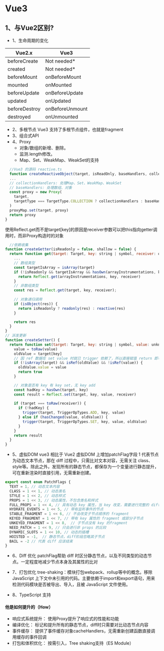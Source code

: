 # Vue3

## 1、与Vue2区别?
- 1、生命周期的变化

|  Vue2.x   | Vue3  |  
|  ----  | ----  | 
| beforeCreate  | Not needed*  |
| created  | Not needed*  |
| beforeMount  | onBeforeMount  |
| mounted  | onMounted  |
| beforeUpdate  | onBeforeUpdate  |
| updated  | onUpdated  |
| beforeDestroy  | 	onBeforeUnmount  |
| destroyed  | 	onUnmounted  |

	
- 2、多根节点
Vue3 支持了多根节点组件，也就是fragment
- 3、组合式API
- 4、Proxy
  - 对象/数组的新增、删除。
  - 监测.length修改。
  - Map、Set、WeakMap、WeakSet的支持

```js
  //Vue3 的源码 reactive.ts 
  function createReactiveObject(target, isReadOnly, baseHandlers, collectionHandlers, proxyMap) {
  ...
  // collectionHandlers: 处理Map、Set、WeakMap、WeakSet
  // baseHandlers: 处理数组、对象
  const proxy = new Proxy(
    target,
    targetType === TargetType.COLLECTION ? collectionHandlers : baseHandlers
  )
  proxyMap.set(target, proxy)
  return proxy
}
 ```
使用Reflect.get而不是target[key]的原因是receiver参数可以把this指向getter调用时，而非Proxy构造时的对象

``` js
  //依赖收集
function createGetter(isReadonly = false, shallow = false) {
  return function get(target: Target, key: string | symbol, receiver: object) {
    ...
    // 数组类型
    const targetIsArray = isArray(target)
    if (!isReadonly && targetIsArray && hasOwn(arrayInstrumentations, key)) {
      return Reflect.get(arrayInstrumentations, key, receiver)
    }
    // 非数组类型
    const res = Reflect.get(target, key, receiver);
    
    // 对象递归调用
    if (isObject(res)) {
      return isReadonly ? readonly(res) : reactive(res)
    }

    return res
  }
}
// 派发更新
function createSetter() {
  return function set(target: Target, key: string | symbol, value: unknown, receiver: Object) {
    value = toRaw(value)
    oldValue = target[key]
    // 因 ref 数据在 set value 时就已 trigger 依赖了，所以直接赋值 return 即可
    if (!isArray(target) && isRef(oldValue) && !isRef(value)) {
      oldValue.value = value
      return true
    }

    // 对象是否有 key 有 key set，无 key add
    const hadKey = hasOwn(target, key)
    const result = Reflect.set(target, key, value, receiver)
    
    if (target === toRaw(receiver)) {
      if (!hadKey) {
        trigger(target, TriggerOpTypes.ADD, key, value)
      } else if (hasChanged(value, oldValue)) {
        trigger(target, TriggerOpTypes.SET, key, value, oldValue)
      }
    }
    return result
  }
}
 ```
 - 5、虚拟DOM
 vue3 相比于 Vue2 虚拟DOM 上增加patchFlag字段
1 代表节点为动态文本节点，那在 diff 过程中，只需比对文本对容，无需关注 class、style等。除此之外，发现所有的静态节点，都保存为一个变量进行静态提升，可在重新渲染时直接引用，无需重新创建。
```js
export const enum PatchFlags { 
  TEXT = 1, // 动态文本内容
  CLASS = 1 << 1, // 动态类名
  STYLE = 1 << 2, // 动态样式
  PROPS = 1 << 3, // 动态属性，不包含类名和样式
  FULL_PROPS = 1 << 4, // 具有动态 key 属性，当 key 改变，需要进行完整的 diff 比较
  HYDRATE_EVENTS = 1 << 5, // 带有监听事件的节点
  STABLE_FRAGMENT = 1 << 6, // 不会改变子节点顺序的 fragment
  KEYED_FRAGMENT = 1 << 7, // 带有 key 属性的 fragment 或部分子节点
  UNKEYED_FRAGMENT = 1 << 8,  // 子节点没有 key 的fragment
  NEED_PATCH = 1 << 9, // 只会进行非 props 的比较
  DYNAMIC_SLOTS = 1 << 10, // 动态的插槽
  HOISTED = -1,  // 静态节点，diff阶段忽略其子节点
  BAIL = -2 // 代表 diff 应该结束
}
```
- 6、Diff 优化
patchFlag帮助 diff 时区分静态节点，以及不同类型的动态节点。一定程度地减少节点本身及其属性的比对

- 7、打包优化
tree-shaking：模块打包webpack、rollup等中的概念。移除 JavaScript 上下文中未引用的代码。主要依赖于import和export语句，用来检测代码模块是否被导出、导入，且被 JavaScript 文件使用。

- 8、TypeScript 支持
	
#### 他是如何提升的（How）
- 响应式系统提升： 使用Proxy提升了响应式的性能和功能
- 编译优化： 标记和提升所有的静态节点，diff时只需要对比动态节点内容
- 事件缓存： 提供了事件缓存对象cacheHandlers，无需重新创建函数直接调用缓存的事件回调
- 打包和体积优化： 按需引入，Tree shaking支持（ES Module）


